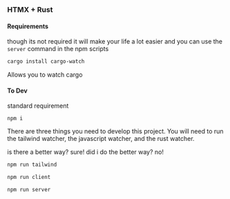 ### HTMX + Rust

#### Requirements
though its not required it will make your life a lot easier and you can use the
`server` command in the npm scripts

```bash
cargo install cargo-watch
```

Allows you to watch cargo

#### To Dev
standard requirement
```
npm i
```

There are three things you need to develop this project.  You will need to run
the tailwind watcher, the javascript watcher, and the rust watcher.

is there a better way?  sure! did i do the better way? no!

```bash
npm run tailwind
```

```bash
npm run client
```

```bash
npm run server
```


